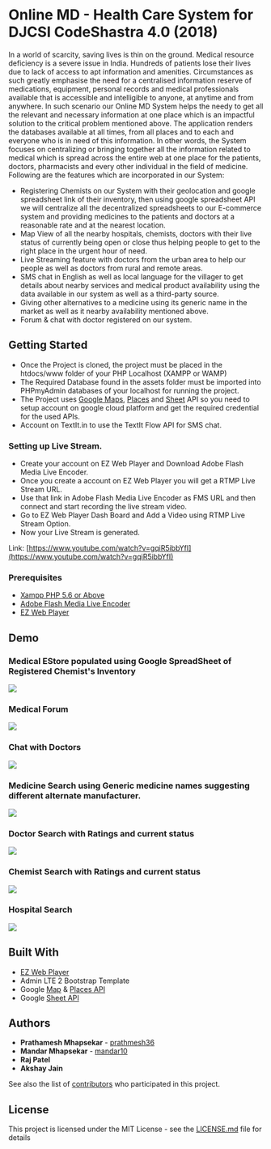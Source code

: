 # Online MD - Health Care System for DJCSI CodeShastra 4.0 (2018)

In a world of scarcity, saving lives is thin on the ground. Medical resource deficiency is a severe issue in India. Hundreds of patients lose their lives due to lack of access to apt information and amenities. Circumstances as such greatly emphasise the need for a centralised information reserve of medications, equipment, personal records and medical professionals available that is accessible and intelligible to anyone, at anytime and from anywhere. In such scenario our Online MD System helps the needy to get all the relevant and necessary information at one place which is an impactful solution to the critical problem mentioned above.
The application renders the databases available at all times, from all places and to each and everyone who is in need of this information. In other words, the System focuses on centralizing or bringing together all the information related to medical which is spread across the entire web at one place for the patients, doctors, pharmacists and every other individual in the field of medicine.
Following are the features which are incorporated in our System:
* Registering Chemists on our System with their geolocation and google spreadsheet link of their inventory, then using google spreadsheet API we will centralize all the decentralized spreadsheets to our E-commerce system and providing medicines to the patients and doctors at a reasonable rate and at the nearest location. 
* Map View of all the nearby hospitals, chemists, doctors with their live status of currently being open or close thus helping people to get to the right place in the urgent hour of need. 
* Live Streaming feature with doctors from the urban area to help our people as well as doctors from rural and remote areas. 
* SMS chat in English as well as local language for the villager to get details about nearby services and medical product availability using the data available in our system as well as a third-party source. 
* Giving other alternatives to a medicine using its generic name in the market as well as it nearby availability mentioned above. 
* Forum & chat with doctor registered on our system.

## Getting Started

* Once the Project is cloned, the project must be placed in the htdocs/www folder of your PHP Localhost (XAMPP or WAMP)
* The Required Database found in the assets folder must be imported into PHPmyAdmin databases of your localhost for running the project.
* The Project uses [Google Maps](https://developers.google.com/maps/documentation/javascript/), [Places](https://developers.google.com/places/) and [Sheet](https://developers.google.com/sheets/api/) API so you need to setup account on google cloud platform and get the required credential for the used APIs.
* Account on TextIt.in to use the TextIt Flow API for SMS chat.
### Setting up Live Stream.

* Create your account on EZ Web Player and Download Adobe Flash Media Live Encoder.
* Once you create a account on EZ Web Player you will get a RTMP Live Stream URL.
* Use that link in Adobe Flash Media Live Encoder as FMS URL and then connect and start recording the live stream video.
* Go to EZ Web Player Dash Board and Add a Video using RTMP Live Stream Option.
* Now your Live Stream is generated.

Link: [https://www.youtube.com/watch?v=gqiR5ibbYfI](https://www.youtube.com/watch?v=gqiR5ibbYfI)

### Prerequisites

* [Xampp PHP 5.6 or Above](https://www.apachefriends.org/download.html)
* [Adobe Flash Media Live Encoder](https://www.adobe.com/go/fmle)
* [EZ Web Player](http://www.ezwebplayer.com/)

## Demo
### Medical EStore populated using Google SpreadSheet of Registered Chemist's Inventory
<img src="SS/1.png">

### Medical Forum
<img src="SS/2.png">

### Chat with Doctors
<img src="SS/3.png">

### Medicine Search using Generic medicine names suggesting different alternate manufacturer.
<img src="SS/4.png">

### Doctor Search with Ratings and current status
<img src="5.png">

### Chemist Search with Ratings and current status
<img src="SS/6.png">

### Hospital Search
<img src="SS/7.png">

## Built With

* [EZ Web Player](http://www.ezwebplayer.com/)
* Admin LTE 2 Bootstrap Template
* Google [Map](https://developers.google.com/maps/documentation/javascript/) & [Places API](https://developers.google.com/sheets/api/) 
* Google [Sheet API](https://developers.google.com/sheets/api/)


## Authors

* **Prathamesh Mhapsekar** - [prathmesh36](https://github.com/prathmesh36)
* **Mandar Mhapsekar** - [mandar10](https://github.com/mandar10)
* **Raj Patel** 
* **Akshay Jain**

See also the list of [contributors](https://github.com/your/project/contributors) who participated in this project.

## License

This project is licensed under the MIT License - see the [LICENSE.md](LICENSE.md) file for details

